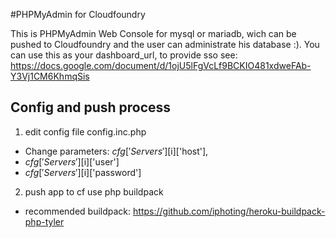 #PHPMyAdmin for Cloudfoundry

This is PHPMyAdmin Web Console for mysql or mariadb, wich can be pushed to Cloudfoundry and the user can administrate his database :). 
You can use this as your dashboard_url, to provide sso see:
https://docs.google.com/document/d/1ojU5lFgVcLf9BCKIO481xdweFAb-Y3Vj1CM6KhmqSis

## Config and push process

1. edit config file config.inc.php
  * Change parameters: $cfg['Servers'][$i]['host'], 
  * $cfg['Servers'][$i]['user']
  * $cfg['Servers'][$i]['password']

2. push app to cf use php buildpack
  * recommended buildpack: https://github.com/iphoting/heroku-buildpack-php-tyler
